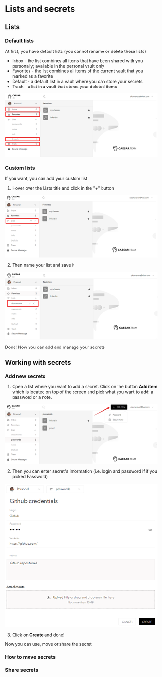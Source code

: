 # Lists and secrets

## Lists

### Default lists

At first, you have default lists \(you cannot rename or delete these lists\)

* Inbox - the list combines all items that have been shared with you personally; available in the personal vault only
* Favorites - the list combines all items of the current vault that you marked as a favorite
* Default - a default list in a vault where you can store your secrets
* Trash - a list in a vault that stores your deleted items 

![](../.gitbook/assets/image%20%2829%29.png)

### Custom lists

If you want, you can add your custom list

1. Hover over the Lists title and click in the "+" button

![](../.gitbook/assets/image%20%2826%29.png)

2. Then name your list and save it

![](../.gitbook/assets/image%20%2825%29.png)

Done! Now you can add and manage your secrets

## Working with secrets

### Add new secrets

1. Open a list where you want to add a secret. Click on the button **Add item** which is located on top of the screen and pick what you want to add: a password or a note.

![](../.gitbook/assets/image%20%2822%29.png)

2. Then you can enter secret's information \(i.e. login and password if if you picked Password\)

![](../.gitbook/assets/image%20%2830%29.png)

3. Click on **Create** and done! 

Now you can use, move or share the secret

### How to move secrets 



### Share secrets



